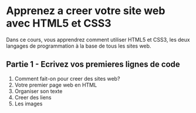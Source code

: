 # Apprenez a creer votre site web avec HTML5 et CSS3

Dans ce cours, vous apprendrez comment utiliser HTML5 et CSS3, les deux langages de programmation à la base de tous les sites web.

## Partie 1 - Ecrivez vos premieres lignes de code
1. Comment fait-on pour creer des sites web?
2. Votre premier page web en HTML
3. Organiser son texte
4. Creer des liens
5. Les images
